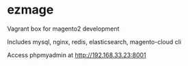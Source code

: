 # ezmage
Vagrant box for magento2 development

Includes mysql, nginx, redis, elasticsearch, magento-cloud cli

Access phpmyadmin at http://192.168.33.23:8001

